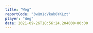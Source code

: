 ```yaml
---
title: "Weg"
reportCode: "3wQm1cVkab6YKLzt"
player: "Weg"
date: 2021-09-26T18:56:24.204000+00:00
---
```

